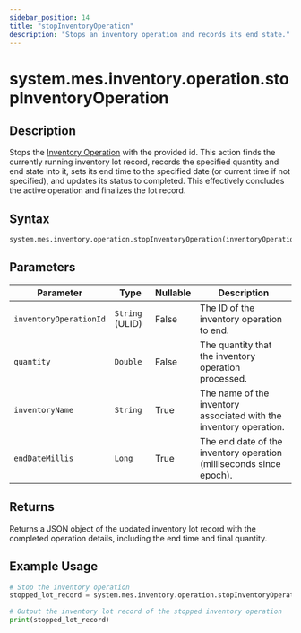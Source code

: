 ```yaml
---
sidebar_position: 14
title: "stopInventoryOperation"
description: "Stops an inventory operation and records its end state."
---
```


# system.mes.inventory.operation.stopInventoryOperation

## Description

Stops the [Inventory Operation](../../data-model/inventory-operation-model/inventory-operation) with the provided id. This action finds the currently running inventory lot record, records the specified quantity and end state into it, sets its end time to the specified date (or current time if not specified), and updates its status to completed. This effectively concludes the active operation and finalizes the lot record.

## Syntax

```python
system.mes.inventory.operation.stopInventoryOperation(inventoryOperationId, quantity, inventoryName, endDateMillis)
```

## Parameters

| Parameter              | Type            | Nullable | Description                                                        |
|------------------------|-----------------|----------|--------------------------------------------------------------------|
| `inventoryOperationId` | `String` (ULID) | False    | The ID of the inventory operation to end.                          |
| `quantity`             | `Double`        | False    | The quantity that the inventory operation processed.               |
| `inventoryName`        | `String`        | True     | The name of the inventory associated with the inventory operation. |
| `endDateMillis`        | `Long`          | True     | The end date of the inventory operation (milliseconds since epoch).|

## Returns

Returns a JSON object of the updated inventory lot record with the completed operation details, including the end time and final quantity.

## Example Usage

```python
# Stop the inventory operation
stopped_lot_record = system.mes.inventory.operation.stopInventoryOperation('01JPAND53P-BZ61RZHZ-V7C6EEHG', 100, None, None)

# Output the inventory lot record of the stopped inventory operation
print(stopped_lot_record)
```
